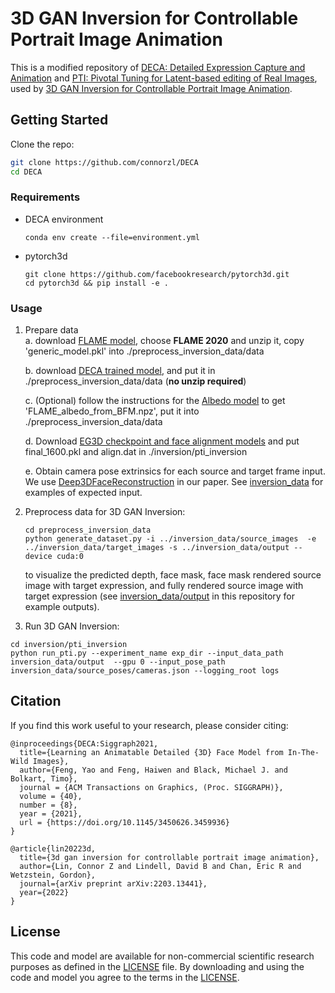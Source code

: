 # 3D GAN Inversion for Controllable Portrait Image Animation

This is a modified repository of [DECA: Detailed Expression Capture and Animation](https://github.com/yfeng95/DECA) and [PTI: Pivotal Tuning for Latent-based editing of Real Images](https://github.com/danielroich/PTI), used by [3D GAN Inversion for Controllable Portrait Image Animation](https://arxiv.org/abs/2203.13441). 

## Getting Started
Clone the repo:
  ```bash
  git clone https://github.com/connorzl/DECA
  cd DECA
  ```  

### Requirements
* DECA environment  
  ```
  conda env create --file=environment.yml
  ```
* pytorch3d
  ```
  git clone https://github.com/facebookresearch/pytorch3d.git
  cd pytorch3d && pip install -e . 
  ```

### Usage
1. Prepare data   
    a. download [FLAME model](https://flame.is.tue.mpg.de/download.php), choose **FLAME 2020** and unzip it, copy 'generic_model.pkl' into ./preprocess_inversion_data/data  
    
    b. download [DECA trained model](https://drive.google.com/file/d/1rp8kdyLPvErw2dTmqtjISRVvQLj6Yzje/view?usp=sharing), and put it in ./preprocess_inversion_data/data (**no unzip required**) 
    
    c. (Optional) follow the instructions for the [Albedo model](https://github.com/TimoBolkart/BFM_to_FLAME) to get 'FLAME_albedo_from_BFM.npz', put it into ./preprocess_inversion_data/data
    
    d. Download [EG3D checkpoint and face alignment models](https://drive.google.com/drive/folders/18cUIvd0w-rnTVzeBpc-adsawiq3Njjla?usp=sharing) and put final_1600.pkl and align.dat in ./inversion/pti_inversion
    
    e. Obtain camera pose extrinsics for each source and target frame input. We use [Deep3DFaceReconstruction](https://github.com/microsoft/Deep3DFaceReconstruction) in our paper. See [inversion_data](https://github.com/connorzl/DECA/tree/master/inversion_data) for examples of expected input.

2. Preprocess data for 3D GAN Inversion:
    ```
    cd preprocess_inversion_data
    python generate_dataset.py -i ../inversion_data/source_images  -e ../inversion_data/target_images -s ../inversion_data/output --device cuda:0 
    ```   
    to visualize the predicted depth, face mask, face mask rendered source image with target expression, and fully rendered source image with target expression (see [inversion_data/output](https://github.com/connorzl/DECA/tree/master/inversion_data/output) in this repository for example outputs).   
 
3. Run 3D GAN Inversion:
  ```
  cd inversion/pti_inversion
  python run_pti.py --experiment_name exp_dir --input_data_path inversion_data/output  --gpu 0 --input_pose_path inversion_data/source_poses/cameras.json --logging_root logs
  ```

## Citation
If you find this work useful to your research, please consider citing:
```
@inproceedings{DECA:Siggraph2021,
  title={Learning an Animatable Detailed {3D} Face Model from In-The-Wild Images},
  author={Feng, Yao and Feng, Haiwen and Black, Michael J. and Bolkart, Timo},
  journal = {ACM Transactions on Graphics, (Proc. SIGGRAPH)}, 
  volume = {40}, 
  number = {8}, 
  year = {2021}, 
  url = {https://doi.org/10.1145/3450626.3459936} 
}

@article{lin20223d,
  title={3d gan inversion for controllable portrait image animation},
  author={Lin, Connor Z and Lindell, David B and Chan, Eric R and Wetzstein, Gordon},
  journal={arXiv preprint arXiv:2203.13441},
  year={2022}
}
```
## License
This code and model are available for non-commercial scientific research purposes as defined in the [LICENSE](https://github.com/YadiraF/DECA/blob/master/LICENSE) file.
By downloading and using the code and model you agree to the terms in the [LICENSE](https://github.com/YadiraF/DECA/blob/master/LICENSE). 
